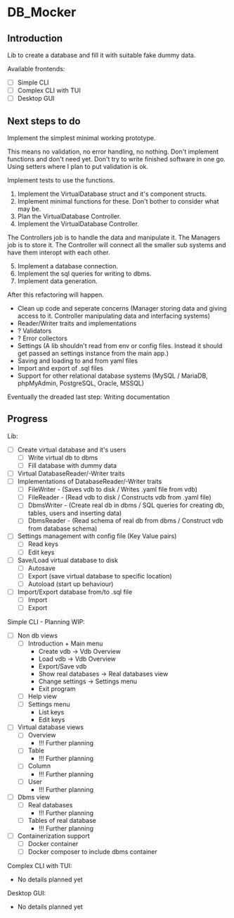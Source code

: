 # DB_Mocker

## Introduction

Lib to create a database and fill it with suitable fake dummy data.

Available frontends:
 - [ ] Simple CLI
 - [ ] Complex CLI with TUI
 - [ ] Desktop GUI

## Next steps to do

Implement the simplest minimal working prototype.

This means no validation, no error handling, no nothing.
Don't implement functions and don't need yet. Don't try to write finished software in one go.
Using setters where I plan to put validation is ok.

Implement tests to use the functions.

1. Implement the VirtualDatabase struct and it's component structs.
2. Implement minimal functions for these. Don't bother to consider what may be.
3. Plan the VirtualDatabase Controller.
4. Implement the VirtualDatabase Controller.

The Controllers job is to handle the data and manipulate it. The Managers job is to store it.
The Controller will connect all the smaller sub systems and have them interopt with each other.

5. Implement a database connection.
6. Implement the sql queries for writing to dbms.
7. Implement data generation.

After this refactoring will happen.

- Clean up code and seperate concerns (Manager storing data and giving access to it. Controller manipulating data and interfacing systems)
- Reader/Writer traits and implementations
- ? Validators
- ? Error collectors
- Settings (A lib shouldn't read from env or config files. Instead it should get passed an settings instance from the main app.)
- Saving and loading to and from yaml files
- Import and export of .sql files
- Support for other relational database systems (MySQL / MariaDB, phpMyAdmin, PostgreSQL, Oracle, MSSQL)

Eventually the dreaded last step: Writing documentation

## Progress

Lib:
  - [ ] Create virtual database and it's users
    - [ ] Write virtual db to dbms
    - [ ] Fill database with dummy data
  - [ ] Virtual DatabaseReader/-Writer traits
  - [ ] Implementations of DatabaseReader/-Writer traits
    - [ ] FileWriter - (Saves vdb to disk / Writes .yaml file from vdb)
    - [ ] FileReader - (Read vdb to disk / Constructs vdb from .yaml file)
    - [ ] DbmsWriter - (Create real db in dbms / SQL queries for creating db, tables, users and inserting data)
    - [ ] DbmsReader - (Read schema of real db from dbms / Construct vdb from database schema)
  - [ ] Settings management with config file (Key Value pairs)
    - [ ] Read keys
    - [ ] Edit keys
  - [ ] Save/Load virtual database to disk
    - [ ] Autosave
    - [ ] Export (save virtual database to specific location)
    - [ ] Autoload (start up behaviour)
  - [ ] Import/Export database from/to .sql file
    - [ ] Import
    - [ ] Export

Simple CLI - Planning WIP:
  - [ ] Non db views
    - [ ] Introduction + Main menu
      - Create vdb -> Vdb Overview
      - Load vdb -> Vdb Overview
      - Export/Save vdb
      - Show real databases -> Real databases view
      - Change settings -> Settings menu
      - Exit program
    - [ ] Help view
    - [ ] Settings menu
      - List keys
      - Edit keys
  - [ ] Virtual database views
    - [ ] Overview
      - !!! Further planning
    - [ ] Table
      - !!! Further planning
    - [ ] Column
      - !!! Further planning
    - [ ] User
      - !!! Further planning
  - [ ] Dbms view
    - [ ] Real databases
      - !!! Further planning
    - [ ] Tables of real database
      - !!! Further planning
  - [ ] Containerization support
    - [ ] Docker container
    - [ ] Docker composer to include dbms container

Complex CLI with TUI:
  - No details planned yet

Desktop GUI:
  - No details planned yet